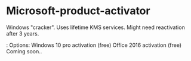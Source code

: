# Microsoft-product-activator
Windows "cracker". Uses lifetime KMS services. Might need reactivation after 3 years.

: 
Options:
Windows 10 pro activation (free)
Office 2016 activation (free)
Coming soon..

